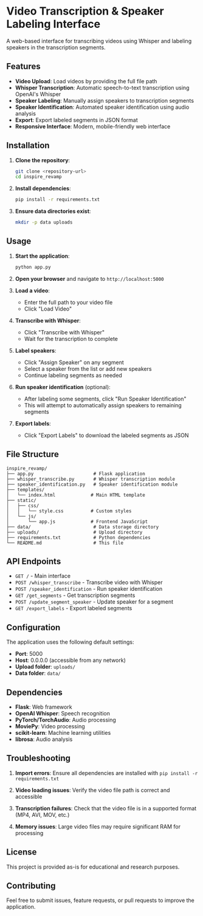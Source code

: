 # Video Transcription & Speaker Labeling Interface

A web-based interface for transcribing videos using Whisper and labeling speakers in the transcription segments.

## Features

- **Video Upload**: Load videos by providing the full file path
- **Whisper Transcription**: Automatic speech-to-text transcription using OpenAI's Whisper
- **Speaker Labeling**: Manually assign speakers to transcription segments
- **Speaker Identification**: Automated speaker identification using audio analysis
- **Export**: Export labeled segments in JSON format
- **Responsive Interface**: Modern, mobile-friendly web interface

## Installation

1. **Clone the repository**:
   ```bash
   git clone <repository-url>
   cd inspire_revamp
   ```

2. **Install dependencies**:
   ```bash
   pip install -r requirements.txt
   ```

3. **Ensure data directories exist**:
   ```bash
   mkdir -p data uploads
   ```

## Usage

1. **Start the application**:
   ```bash
   python app.py
   ```

2. **Open your browser** and navigate to `http://localhost:5000`

3. **Load a video**:
   - Enter the full path to your video file
   - Click "Load Video"

4. **Transcribe with Whisper**:
   - Click "Transcribe with Whisper"
   - Wait for the transcription to complete

5. **Label speakers**:
   - Click "Assign Speaker" on any segment
   - Select a speaker from the list or add new speakers
   - Continue labeling segments as needed

6. **Run speaker identification** (optional):
   - After labeling some segments, click "Run Speaker Identification"
   - This will attempt to automatically assign speakers to remaining segments

7. **Export labels**:
   - Click "Export Labels" to download the labeled segments as JSON

## File Structure

```
inspire_revamp/
├── app.py                      # Flask application
├── whisper_transcribe.py       # Whisper transcription module
├── speaker_identification.py   # Speaker identification module
├── templates/
│   └── index.html             # Main HTML template
├── static/
│   ├── css/
│   │   └── style.css          # Custom styles
│   └── js/
│       └── app.js             # Frontend JavaScript
├── data/                       # Data storage directory
├── uploads/                    # Upload directory
├── requirements.txt            # Python dependencies
└── README.md                   # This file
```

## API Endpoints

- `GET /` - Main interface
- `POST /whisper_transcribe` - Transcribe video with Whisper
- `POST /speaker_identification` - Run speaker identification
- `GET /get_segments` - Get transcription segments
- `POST /update_segment_speaker` - Update speaker for a segment
- `GET /export_labels` - Export labeled segments

## Configuration

The application uses the following default settings:
- **Port**: 5000
- **Host**: 0.0.0.0 (accessible from any network)
- **Upload folder**: `uploads/`
- **Data folder**: `data/`

## Dependencies

- **Flask**: Web framework
- **OpenAI Whisper**: Speech recognition
- **PyTorch/TorchAudio**: Audio processing
- **MoviePy**: Video processing
- **scikit-learn**: Machine learning utilities
- **librosa**: Audio analysis

## Troubleshooting

1. **Import errors**: Ensure all dependencies are installed with `pip install -r requirements.txt`

2. **Video loading issues**: Verify the video file path is correct and accessible

3. **Transcription failures**: Check that the video file is in a supported format (MP4, AVI, MOV, etc.)

4. **Memory issues**: Large video files may require significant RAM for processing

## License

This project is provided as-is for educational and research purposes.

## Contributing

Feel free to submit issues, feature requests, or pull requests to improve the application.
